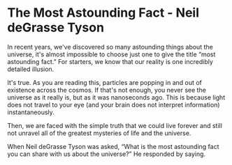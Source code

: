 # The Most Astounding Fact - Neil deGrasse Tyson

In recent years, we've discovered so many astounding things about the universe, it's almost impossible to choose just one to give the title “most astounding fact.” For starters, we know that our reality is one incredibly detailed illusion.

It's true. As you are reading this, particles are popping in and out of existence across the cosmos. If that's not enough, you never see the universe as it really is, but as it was nanoseconds ago. This is because light does not travel to your eye (and your brain does not interpret information) instantaneously.

Then, we are faced with the simple truth that we could live forever and still not unravel all of the greatest mysteries of life and the universe.

When Neil deGrasse Tyson was asked, “What is the most astounding fact you can share with us about the universe?” He responded by saying.
